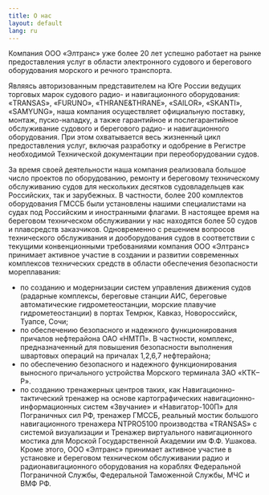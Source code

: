 ```yaml
---
title: О нас
layout: default
lang: ru
---
```

Компания ООО «Элтранс» уже более 20 лет  успешно работает на рынке предоставления услуг в области электронного судового и берегового оборудования морского и речного транспорта.

Являясь <span class="impotent">авторизованным</span> представителем на Юге России ведущих торговых марок судового радио- и навигационного оборудования: <span class="impotent">«TRANSAS», «FURUNO», «THRANE&amp;THRANE»,  «SAILOR», «SKANTI», «SAMYUNG»,</span> наша компания осуществляет официальную поставку, монтаж, пуско-наладку, а также гарантийное и послегарантийное обслуживание судового и берегового радио- и навигационного оборудования. При  этом охватывается весь жизненный цикл предоставления услуг, включая разработку и одобрение в Регистре необходимой Технической документации при переоборудовании судов.

За время своей деятельности наша компания реализовала большое число проектов по оборудованию, ремонту и береговому техническому обслуживанию судов для нескольких десятков судовладельцев как Российских, так и зарубежных. В частности, более 200 комплектов оборудования ГМССБ были установлены нашими специалистами на судах под Российским и иностранными флагами. В настоящее время  на береговом техническом обслуживании у нас находятся более 50 судов и плавсредств заказчиков.
Одновременно с решением вопросов технического обслуживания и дооборудования судов в соответствии с текущими конвенционными требованиями  компания ООО «Элтранс» принимает активное участие в создании и развитии современных комплексов технических средств  в области обеспечения безопасности мореплавания:

*   по созданию и модернизации систем управления движения судов (радарные комплексы, береговые станции АИС, береговые автоматические гидрометеостанции, морские плавучие гидрометеостанции) в портах Темрюк, Кавказ, Новороссийск, Туапсе, Сочи;
*   по обеспечению безопасного и надежного функционирования причалов нефтерайона ОАО «НМТП». В частности, комплекс, предназначенный для повышения безопасности выполнения швартовых операций на причалах 1,2,6,7 нефтерайона;
*   по обеспечению безопасного и надежного функционирования выносного причального устройства Морского терминала ЗАО «КТК–Р».
*   по созданию  тренажерных центров таких, как Навигационно-тактический тренажер на основе картографических навигационно-информационных систем «Звучание» и «Навигатор-100П» для Пограничных сил РФ, тренажер ГМССБ, реальный мостик  большого навигационного тренажера NTPRO5100 производства  <span class="impotent">«TRANSAS»</span> с системой визуализации и Тренажер виртуального навигационного мостика для Морской Государственной Академии им Ф.Ф. Ушакова.
Кроме этого, ООО «Элтранс»  принимает активное участие в установке и береговом техническом обслуживании радио и радионавигационного оборудования на кораблях Федеральной Пограничной Службы, Федеральной Таможенной Службы, МЧС и ВМФ РФ.
